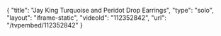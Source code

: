 {
    "title": "Jay King Turquoise and Peridot Drop Earrings",
    "type": "solo",
    "layout": "iframe-static",
    "videoId": "112352842",
    "url": "\/tvpembed\/112352842"
}